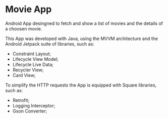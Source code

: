 # Movie App
Android App desingned to fetch and show a list of movies and the details of a choosen movie.

This App was developed with Java, using the MVVM architecture and the Android Jetpack suite of libraries, such as:
* Constraint Layout;
* Lifecycle View Model;
* Lifecycle Live Data;
* Recycler View;
* Card View;

To simplify the HTTP requests the App is equipped with Square libraries, such as:
* Retrofit;
* Logging Interceptor;
* Gson Converter;
